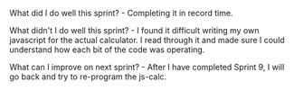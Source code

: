 What did I do well this sprint?
    - Completing it in record time.

What didn't I do well this sprint?
    - I found it difficult writing my own javascript for the actual calculator. I read through it and made sure I could understand how each bit of the code was operating.

What can I improve on next sprint?
    - After I have completed Sprint 9, I will go back and try to re-program the js-calc.